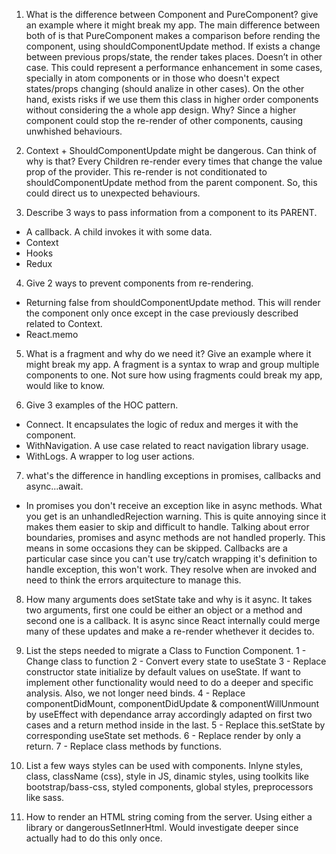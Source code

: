 1. What is the difference between Component and PureComponent? give an
example where it might break my app.
The main difference between both of is that PureComponent makes a comparison before rending the component, using shouldComponentUpdate method. If exists a change between previous props/state, the render takes places. Doesn’t in other case. 
This could represent a performance enhancement in some cases, specially in atom components or in those who doesn't expect states/props changing (should analize in other cases). On the other hand, exists risks if we use them this class in higher order components without considering the a whole app design. Why? Since a higher component could stop the re-render of other components, causing unwhished behaviours.

2. Context + ShouldComponentUpdate might be dangerous. Can think of why is that?
Every Children re-render every times that change the value prop of the provider. This re-render is not conditionated to shouldComponentUpdate method from the parent component. So, this could direct us to unexpected behaviours.

3. Describe 3 ways to pass information from a component to its PARENT.
- A callback. A child invokes it with some data.
- Context
- Hooks
- Redux

4. Give 2 ways to prevent components from re-rendering.
- Returning false from shouldComponentUpdate method. This will render the component only once except in the case previously described related to Context.
- React.memo

5. What is a fragment and why do we need it? Give an example where it
might break my app.
A fragment is a syntax to wrap and group multiple components to one. Not sure how using fragments could break my app, would like to know.

6. Give 3 examples of the HOC pattern.
- Connect. It encapsulates the logic of redux and merges it with the component.
- WithNavigation. A use case related to react navigation library usage.
- WithLogs. A wrapper to log user actions.

7. what's the difference in handling exceptions in promises, callbacks and
async...await.
- In promises you don't receive an exception like in async methods. What you get is an unhandledRejection warning. This is quite annoying since it makes them easier to skip and difficult to handle.
Talking about error boundaries, promises and async methods are not handled properly. This means in some occasions they can be skipped. 
Callbacks are a particular case since you can't use try/catch wrapping it's definition to handle exception, this won't work. They resolve when are invoked and need to think the errors arquitecture to manage this.

8. How many arguments does setState take and why is it async.
It takes two arguments, first one could be either an object or a method and second one is a callback. It is async since React internally could merge many of these updates and make a re-render whethever it decides to.

9. List the steps needed to migrate a Class to Function Component.
1 - Change class to function
2 - Convert every state to useState
3 - Replace constructor state initialize by default values on useState. If want to implement other functionality would need to do a deeper and specific analysis. Also, we not longer need binds.
4 - Replace componentDidMount, componentDidUpdate & componentWillUnmount by useEffect with dependance array accordingly adapted on first two cases and a return method inside in the last.
5 - Replace this.setState by corresponding useState set methods.
6 - Replace render by only a return.
7 - Replace class methods by functions.

10. List a few ways styles can be used with components.
Inlyne styles, class, className (css), style in JS, dinamic styles, using toolkits like bootstrap/bass-css, styled components, global styles, preprocessors like sass.

11. How to render an HTML string coming from the server.
Using either a library or dangerousSetInnerHtml. Would investigate deeper since actually had to do this only once.